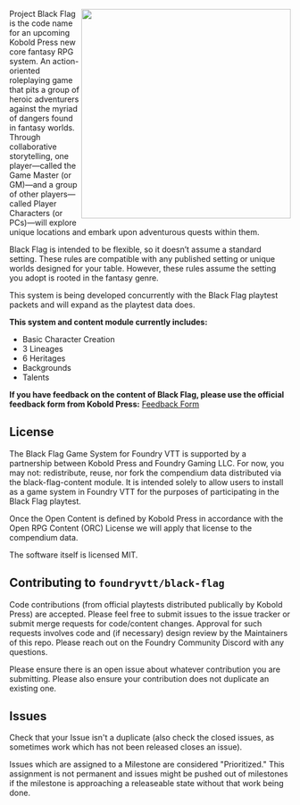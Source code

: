 <img src="https://user-images.githubusercontent.com/26660743/218602584-02b1af12-c8b4-4f06-ae25-0689bae5159b.png" align="right" width=375></img>

Project Black Flag is the code name for an upcoming Kobold Press new core fantasy RPG system. An action-oriented roleplaying game that pits a group of heroic adventurers against the myriad of dangers found in fantasy worlds. Through collaborative storytelling, one player—called the Game Master (or GM)—and  a group of other players—called Player Characters (or PCs)—will  explore unique locations and embark upon adventurous quests within them.

Black Flag is intended to be flexible, so it doesn’t assume a standard setting. These rules are compatible with any published setting or unique worlds designed for your table. However, these rules assume the setting you adopt is rooted in the fantasy genre. 

This system is being developed concurrently with the Black Flag playtest packets and will expand as the playtest data does.

**This system and content module currently includes:**
- Basic Character Creation
- 3 Lineages
- 6 Heritages
- Backgrounds
- Talents

**If you have feedback on the content of Black Flag, please use the official feedback form from Kobold Press:** [Feedback Form](https://koboldpress.com/project-black-flag-playtest-packet-1-feedback/)

## License
The Black Flag Game System for Foundry VTT is supported by a partnership between Kobold Press and Foundry Gaming LLC. For now, you may not: redistribute, reuse, nor fork the compendium data distributed via the black-flag-content module. It is intended solely to allow users to install as a game system in Foundry VTT for the purposes of participating in the Black Flag playtest.

Once the Open Content is defined by Kobold Press in accordance with the Open RPG Content (ORC) License we will apply that license to the compendium data.

The software itself is licensed MIT.

## Contributing to `foundryvtt/black-flag`

Code contributions (from official playtests distributed publically by Kobold Press) are accepted. Please feel free to submit issues to the issue tracker or submit merge requests for code/content changes. Approval for such requests involves code and (if necessary) design review by the Maintainers of this repo. Please reach out on the Foundry Community Discord with any questions.

Please ensure there is an open issue about whatever contribution you are submitting. Please also ensure your contribution does not duplicate an existing one.

## Issues

Check that your Issue isn't a duplicate (also check the closed issues, as sometimes work which has not been released closes an issue).

Issues which are assigned to a Milestone are considered "Prioritized." This assignment is not permanent and issues might be pushed out of milestones if the milestone is approaching a releaseable state without that work being done.
